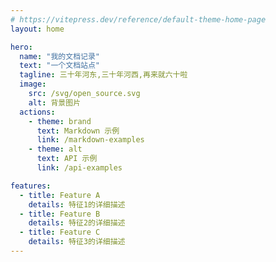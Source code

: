 ```yaml
---
# https://vitepress.dev/reference/default-theme-home-page
layout: home

hero:
  name: "我的文档记录"
  text: "一个文档站点"
  tagline: 三十年河东,三十年河西,再来就六十啦
  image:
    src: /svg/open_source.svg
    alt: 背景图片
  actions:
    - theme: brand
      text: Markdown 示例
      link: /markdown-examples
    - theme: alt
      text: API 示例
      link: /api-examples

features:
  - title: Feature A
    details: 特征1的详细描述
  - title: Feature B
    details: 特征2的详细描述
  - title: Feature C
    details: 特征3的详细描述
---
```


